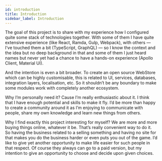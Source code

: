 ```yaml
---
id: introduction
title: Introduction
sidebar_label: Introduction
---
```


  The goal of this project is to share with my experience how I configured quite some stack of technologies together.
With some of them I have quite extensive experience (like React, Ramda, Gulp, Webpack), 
with others — I’ve touched them a bit (TypeScript, GraphQL) — so I know the context and the idea but no deep background
in that and some of them I just heard names but never yet had a chance to have a hands-on experience 
(Apollo Client, Material UI).

  And the intention is even a bit broader. To create an open source WebStore which can be highly customisable, 
this is related to UI, services, databases, integration layers, localisation, etc. So it shouldn’t be any boundary to 
make some modules work with completely another ecosystem.

   Why I’m personally need it? Cause I’m really enthusiastic about it. I think that I have enough potential and skills
to make it fly. I’d be more than happy to create a community around it as I’m enjoying to communicate with people,
share my own knowledge and learn new things from others.

   Why I find exactly this project interesting for myself? We are more and more buying things online, whatever it be.
That’s really convenient way to do it. So having the business related to a selling something and having no site 
for that makes you do the business harder or even puts you out of the game. I’d like to give yet another opportunity
to make life easier for such people in that respect. Of course they always can go to a paid version, but my intention 
to give an opportunity to choose and decide upon given choices.
